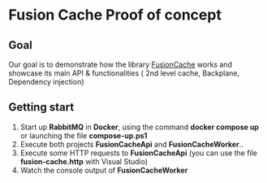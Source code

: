 # Fusion Cache Proof of concept
## Goal
Our goal is to demonstrate  how the library [FusionCache](https://github.com/ZiggyCreatures/FusionCache) works and showcase its main API & functionalities ( 2nd level cache, Backplane, Dependency injection)
## Getting start
1. Start up **RabbitMQ** in **Docker**, using the command **docker compose up** or launching the file **compose-up.ps1**
3. Execute both projects **FusionCacheApi** and **FusionCacheWorker**..
4. Execute some HTTP requests to **FusionCacheApi** (you can use the file **fusion-cache.http** with Visual Studio)
5. Watch the console output of **FusionCacheWorker**
